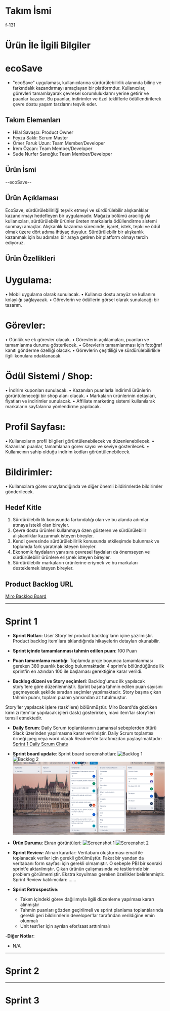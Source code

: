 # **Takım İsmi**

f-131

# Ürün İle İlgili Bilgiler
# ecoSave
- "ecoSave" uygulaması, kullanıcılarına sürdürülebilirlik alanında bilinç ve farkındalık kazandırmayı amaçlayan bir platformdur. Kullanıcılar, görevleri tamamlayarak çevresel sorumluluklarını yerine getirir ve puanlar kazanır. Bu puanlar, indirimler ve özel tekliflerle ödüllendirilerek çevre dostu yaşam tarzlarını teşvik eder.


## Takım Elemanları

- Hilal Savaşcı: Product Owner
- Feyza Saklı: Scrum Master
- Ömer Faruk Uzun: Team Member/Developer
- İrem Özcan: Team Member/Developer
- Sude Nurfer Sarıoğlu: Team Member/Developer

## Ürün İsmi

--ecoSave--

## Ürün Açıklaması
EcoSave, sürdürülebilirliği teşvik etmeyi ve sürdürülebilir alışkanlıklar kazandırmayı hedefleyen bir uygulamadır. Mağaza bölümü aracılığıyla kullanıcıları, sürdürülebilir ürünler üreten markalarla ödüllendirme sistemi sunmayı amaçlar. Alışkanlık kazanma sürecinde, işaret, istek, tepki ve ödül olmak üzere dört adıma ihtiyaç duyulur. Sürdürülebilir bir alışkanlık kazanmak için bu adımları bir araya getiren bir platform olmayı tercih ediyoruz.


## Ürün Özellikleri	
# Uygulama:
•	Mobil uygulama olarak sunulacak.
•	Kullanıcı dostu arayüz ve kullanım kolaylığı sağlayacak.
•	Görevlerin ve ödüllerin görsel olarak sunulacağı bir tasarım.
# Görevler:
•	Günlük ve ek görevler olacak.
•	Görevlerin açıklamaları, puanları ve tamamlanma durumu gösterilecek.
•	Görevlerin tamamlanması için fotoğraf kanıtı gönderme özelliği olacak.
•	Görevlerin çeşitliliği ve sürdürülebilirlikle ilgili konulara odaklanacak.
# Ödül Sistemi / Shop:
•	İndirim kuponları sunulacak.
•	Kazanılan puanlarla indirimli ürünlerin görüntüleneceği bir shop alanı olacak.
•	Markaların ürünlerinin detayları, fiyatları ve indirimler sunulacak.
•	Affiliate marketing sistemi kullanılarak markaların sayfalarına yönlendirme yapılacak.
# Profil Sayfası:
•	Kullanıcıların profil bilgileri görüntülenebilecek ve düzenlenebilecek.
•	Kazanılan puanlar, tamamlanan görev sayısı ve seviye gösterilecek.
•	Kullanıcının sahip olduğu indirim kodları görüntülenebilecek.
# Bildirimler:
•	Kullanıcılara görev onaylandığında ve diğer önemli bildirimlerde bildirimler gönderilecek.


## Hedef Kitle
1.	Sürdürülebilirlik konusunda farkındalığı olan ve bu alanda adımlar atmaya istekli olan bireyler.
2.	Çevre dostu ürünleri kullanmaya özen gösteren ve sürdürülebilir alışkanlıklar kazanmak isteyen bireyler.
3.	Kendi çevresinde sürdürülebilirlik konusunda etkileşimde bulunmak ve toplumda fark yaratmak isteyen bireyler.
4.	Ekonomik faydaların yanı sıra çevresel faydaları da önemseyen ve sürdürülebilir ürünlere erişmek isteyen bireyler.
5.	Sürdürülebilir markaların ürünlerine erişmek ve bu markaları desteklemek isteyen bireyler.


## Product Backlog URL

[Miro Backlog Board](https://miro.com/app/board/uXjVOSSCpsI=/)

---

# Sprint 1

- **Sprint Notları**: User Story'ler product backlog'ların içine yazılmıştır. Product backlog item'lara tıklandığında hikayelerin detayları okunabilir.

- **Sprint içinde tamamlanması tahmin edilen puan**: 100 Puan

- **Puan tamamlama mantığı**: Toplamda proje boyunca tamamlanması gereken 380 puanlık backlog bulunmaktadır. 4 sprint'e bölündüğünde ilk sprint'in en azından 100 ile başlaması gerektiğine karar verildi.

- **Backlog düzeni ve Story seçimleri**: Backlog'umuz ilk yapılacak story'lere göre düzenlenmiştir. Sprint başına tahmin edilen puan sayısını geçmeyecek şekilde sıradan seçimler yapılmaktadır. Story başına çıkan tahmin puanı, toplam puanın yarısından az tutulmuştur. 

Story'ler yapılacak işlere (task'lere) bölünmüştür. Miro Board'da gözüken kırmızı item'lar yapılacak işleri (task) gösterirken, mavi item'lar story'leri temsil etmektedir.

- **Daily Scrum**: Daily Scrum toplantılarının zamansal sebeplerden ötürü Slack üzerinden yapılmasına karar verilmiştir. Daily Scrum toplantısı örneği jpeg veya word olarak Readme'de tarafımızdan paylaşılmaktadır: [Sprint 1 Daily Scrum Chats](https://github.com/OyunveUygulamaAkademisi/BootcampScrumTemplate/blob/main/ProjectManagement/Sprint1Documents/DailyScrumMeetingNotesSprint1.docx?raw=true)

- **Sprint board update**: Sprint board screenshotları: 
![Backlog 1](https://raw.githubusercontent.com/OyunveUygulamaAkademisi/BootcampScrumTemplate/main/ProjectManagement/Sprint1Documents/backlog1.png) 
![Backlog 2](https://raw.githubusercontent.com/OyunveUygulamaAkademisi/BootcampScrumTemplate/main/ProjectManagement/Sprint1Documents/backlog2.png) 
![Backlog 3](https://raw.githubusercontent.com/OyunveUygulamaAkademisi/BootcampScrumTemplate/main/ProjectManagement/Sprint1Documents/backlog3.png)

- **Ürün Durumu**: Ekran görüntüleri:
  ![Screenshot 1](https://github.com/OyunveUygulamaAkademisi/BootcampScrumTemplate/blob/main/ProjectManagement/Sprint1Documents/productss1.png?raw=true)
  ![Screenshot 2](https://github.com/OyunveUygulamaAkademisi/BootcampScrumTemplate/blob/main/ProjectManagement/Sprint1Documents/productss2.png?raw=true)

- **Sprint Review**: 
Alınan kararlar: Veritabanı oluşturması email ile toplanacak veriler için gerekli görülmüştür. Fakat bir yandan da veritabanı form sayfası için gerekli olmamıştır. O sebeple PBI bir sonraki sprint'e aktarılmıştır. Çıkan ürünün çalışmasında ve testlerinde bir problem görülmemiştir. Ekstra koyulması gereken özellikler belirlenmiştir. Sprint Review katılımcıları: ......

- **Sprint Retrospective:**
  - Takım içindeki görev dağılımıyla ilgili düzenleme yapılması kararı alınmıştır
  - Tahmin puanları gözden geçirilmeli ve sprint planlama toplantılarında gerekli geri bildirimlerin developer'lar tarafından verildiğine emin olunmalı
  - Unit test'ler için ayrılan efor/saat arttırılmalı 

-**Diğer Notlar**:
- N/A

---

# Sprint 2


---

# Sprint 3
